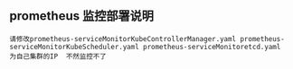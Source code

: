 ## prometheus 监控部署说明
```
请修改prometheus-serviceMonitorKubeControllerManager.yaml prometheus-serviceMonitorKubeScheduler.yaml prometheus-serviceMonitoretcd.yaml
为自己集群的IP  不然监控不了
```